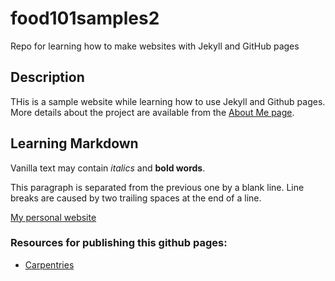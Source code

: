 # food101samples2
Repo for learning how to make websites with Jekyll and GitHub pages

## Description
THis is a sample website while learning how to use Jekyll and Github pages. More details about the project are available from the [About Me page](about).

## Learning Markdown

Vanilla text may contain *italics* and **bold words**.

This paragraph is separated from the previous one by a blank line.
Line breaks
are caused by two trailing spaces at the end of a line.

[My personal website](https://vionwinnie.github.io/)

### Resources for publishing this github pages:
- [Carpentries](https://carpentries-incubator.github.io/jekyll-pages-novice/github-pages/index.html)
